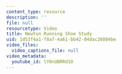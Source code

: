 ```yaml
---
content_type: resource
description: ''
file: null
resourcetype: Video
title: Newton Running Shoe Study
uid: 1d53f4a1-f8a7-4a61-bb42-84dac26084be
video_files:
  video_captions_file: null
video_metadata:
  youtube_id: lY0nUBRRd10
---
```

